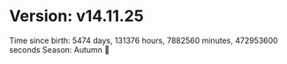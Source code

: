 # Version: v14.11.25
Time since birth: 5474 days, 131376 hours, 7882560 minutes, 472953600 seconds
Season: Autumn 🍁
